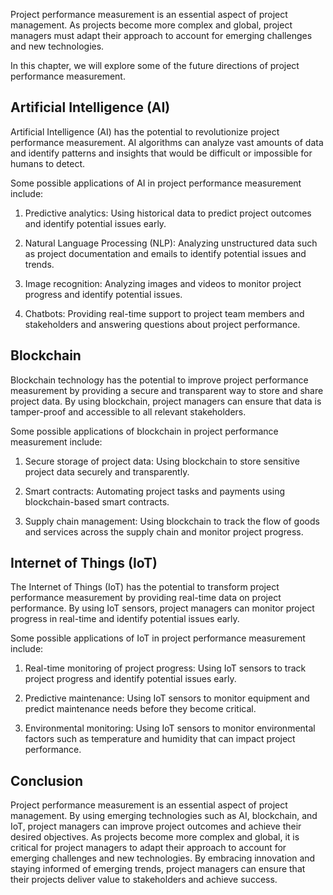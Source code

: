 
Project performance measurement is an essential aspect of project management. As projects become more complex and global, project managers must adapt their approach to account for emerging challenges and new technologies.

In this chapter, we will explore some of the future directions of project performance measurement.

Artificial Intelligence (AI)
----------------------------

Artificial Intelligence (AI) has the potential to revolutionize project performance measurement. AI algorithms can analyze vast amounts of data and identify patterns and insights that would be difficult or impossible for humans to detect.

Some possible applications of AI in project performance measurement include:

1. Predictive analytics: Using historical data to predict project outcomes and identify potential issues early.

2. Natural Language Processing (NLP): Analyzing unstructured data such as project documentation and emails to identify potential issues and trends.

3. Image recognition: Analyzing images and videos to monitor project progress and identify potential issues.

4. Chatbots: Providing real-time support to project team members and stakeholders and answering questions about project performance.

Blockchain
----------

Blockchain technology has the potential to improve project performance measurement by providing a secure and transparent way to store and share project data. By using blockchain, project managers can ensure that data is tamper-proof and accessible to all relevant stakeholders.

Some possible applications of blockchain in project performance measurement include:

1. Secure storage of project data: Using blockchain to store sensitive project data securely and transparently.

2. Smart contracts: Automating project tasks and payments using blockchain-based smart contracts.

3. Supply chain management: Using blockchain to track the flow of goods and services across the supply chain and monitor project progress.

Internet of Things (IoT)
------------------------

The Internet of Things (IoT) has the potential to transform project performance measurement by providing real-time data on project performance. By using IoT sensors, project managers can monitor project progress in real-time and identify potential issues early.

Some possible applications of IoT in project performance measurement include:

1. Real-time monitoring of project progress: Using IoT sensors to track project progress and identify potential issues early.

2. Predictive maintenance: Using IoT sensors to monitor equipment and predict maintenance needs before they become critical.

3. Environmental monitoring: Using IoT sensors to monitor environmental factors such as temperature and humidity that can impact project performance.

Conclusion
----------

Project performance measurement is an essential aspect of project management. By using emerging technologies such as AI, blockchain, and IoT, project managers can improve project outcomes and achieve their desired objectives. As projects become more complex and global, it is critical for project managers to adapt their approach to account for emerging challenges and new technologies. By embracing innovation and staying informed of emerging trends, project managers can ensure that their projects deliver value to stakeholders and achieve success.
